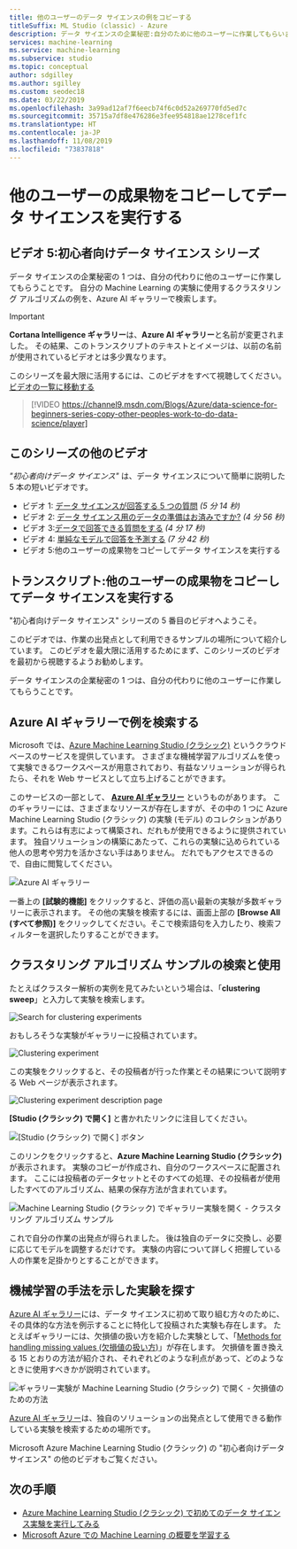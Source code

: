 ```yaml
---
title: 他のユーザーのデータ サイエンスの例をコピーする
titleSuffix: ML Studio (classic) - Azure
description: データ サイエンスの企業秘密:自分のために他のユーザーに作業してもらいます。 Azure AI ギャラリーから Machine Learning の例を取得します。
services: machine-learning
ms.service: machine-learning
ms.subservice: studio
ms.topic: conceptual
author: sdgilley
ms.author: sgilley
ms.custom: seodec18
ms.date: 03/22/2019
ms.openlocfilehash: 3a99ad12af7f6eecb74f6c0d52a269770fd5ed7c
ms.sourcegitcommit: 35715a7df8e476286e3fee954818ae1278cef1fc
ms.translationtype: HT
ms.contentlocale: ja-JP
ms.lasthandoff: 11/08/2019
ms.locfileid: "73837818"
---
```

# <a name="copy-other-peoples-work-to-do-data-science"></a>他のユーザーの成果物をコピーしてデータ サイエンスを実行する
## <a name="video-5-data-science-for-beginners-series"></a>ビデオ 5:初心者向けデータ サイエンス シリーズ
データ サイエンスの企業秘密の 1 つは、自分の代わりに他のユーザーに作業してもらうことです。 自分の Machine Learning の実験に使用するクラスタリング アルゴリズムの例を、Azure AI ギャラリーで検索します。

> [!IMPORTANT]
> **Cortana Intelligence ギャラリー**は、**Azure AI ギャラリー**と名前が変更されました。 その結果、このトランスクリプトのテキストとイメージは、以前の名前が使用されているビデオとは多少異なります。
>

このシリーズを最大限に活用するには、このビデオをすべて視聴してください。 [ビデオの一覧に移動する](#other-videos-in-this-series)
<br>

> [!VIDEO https://channel9.msdn.com/Blogs/Azure/data-science-for-beginners-series-copy-other-peoples-work-to-do-data-science/player]
>
>

## <a name="other-videos-in-this-series"></a>このシリーズの他のビデオ
*"初心者向けデータ サイエンス"* は、データ サイエンスについて簡単に説明した 5 本の短いビデオです。

* ビデオ 1: [データ サイエンスが回答する 5 つの質問](data-science-for-beginners-the-5-questions-data-science-answers.md) *(5 分 14 秒)*
* ビデオ 2: [データ サイエンス用のデータの準備はお済みですか?](data-science-for-beginners-is-your-data-ready-for-data-science.md) *(4 分 56 秒)*
* ビデオ 3:[データで回答できる質問をする](data-science-for-beginners-ask-a-question-you-can-answer-with-data.md) *(4 分 17 秒)*
* ビデオ 4: [単純なモデルで回答を予測する](data-science-for-beginners-predict-an-answer-with-a-simple-model.md) *(7 分 42 秒)*
* ビデオ 5:他のユーザーの成果物をコピーしてデータ サイエンスを実行する

## <a name="transcript-copy-other-peoples-work-to-do-data-science"></a>トランスクリプト:他のユーザーの成果物をコピーしてデータ サイエンスを実行する
"初心者向けデータ サイエンス" シリーズの 5 番目のビデオへようこそ。

このビデオでは、作業の出発点として利用できるサンプルの場所について紹介しています。 このビデオを最大限に活用するためにまず、このシリーズのビデオを最初から視聴するようお勧めします。

データ サイエンスの企業秘密の 1 つは、自分の代わりに他のユーザーに作業してもらうことです。

## <a name="find-examples-in-the-azure-ai-gallery"></a>Azure AI ギャラリーで例を検索する

Microsoft では、[Azure Machine Learning Studio (クラシック)](https://azure.microsoft.com/services/machine-learning-studio/) というクラウドベースのサービスを提供しています。 さまざまな機械学習アルゴリズムを使って実験できるワークスペースが用意されており、有益なソリューションが得られたら、それを Web サービスとして立ち上げることができます。

このサービスの一部として、 **[Azure AI ギャラリー](https://gallery.azure.ai/)** というものがあります。 このギャラリーには、さまざまなリソースが存在しますが、その中の 1 つに Azure Machine Learning Studio (クラシック) の実験 (モデル) のコレクションがあります。これらは有志によって構築され、だれもが使用できるように提供されています。 独自ソリューションの構築にあたって、これらの実験に込められている他人の思考や労力を活かさない手はありません。 だれでもアクセスできるので、自由に閲覧してください。

![Azure AI ギャラリー](./media/data-science-for-beginners-copy-other-peoples-work-to-do-data-science/azure-ai-gallery.png)

一番上の **[試験的機能]** をクリックすると、評価の高い最新の実験が多数ギャラリーに表示されます。 その他の実験を検索するには、画面上部の **[Browse All (すべて参照)]** をクリックしてください。そこで検索語句を入力したり、検索フィルターを選択したりすることができます。

## <a name="find-and-use-a-clustering-algorithm-example"></a>クラスタリング アルゴリズム サンプルの検索と使用
たとえばクラスター解析の実例を見てみたいという場合は、「**clustering sweep**」と入力して実験を検索します。

![Search for clustering experiments](./media/data-science-for-beginners-copy-other-peoples-work-to-do-data-science/search-for-clustering-experiments.png)

おもしろそうな実験がギャラリーに投稿されています。

![Clustering experiment](./media/data-science-for-beginners-copy-other-peoples-work-to-do-data-science/clustering-experiment.png)

この実験をクリックすると、その投稿者が行った作業とその結果について説明する Web ページが表示されます。

![Clustering experiment description page](./media/data-science-for-beginners-copy-other-peoples-work-to-do-data-science/clustering-experiment-description-page.png)

**[Studio (クラシック) で開く]** と書かれたリンクに注目してください。

![[Studio (クラシック) で開く] ボタン](./media/data-science-for-beginners-copy-other-peoples-work-to-do-data-science/open-in-studio.png)

このリンクをクリックすると、**Azure Machine Learning Studio (クラシック)** が表示されます。 実験のコピーが作成され、自分のワークスペースに配置されます。 ここには投稿者のデータセットとそのすべての処理、その投稿者が使用したすべてのアルゴリズム、結果の保存方法が含まれています。

![Machine Learning Studio (クラシック) でギャラリー実験を開く - クラスタリング アルゴリズム サンプル](./media/data-science-for-beginners-copy-other-peoples-work-to-do-data-science/cluster-experiment-open-in-studio.png)

これで自分の作業の出発点が得られました。 後は独自のデータに交換し、必要に応じてモデルを調整するだけです。 実験の内容について詳しく把握している人の作業を足掛かりとすることができます。

## <a name="find-experiments-that-demonstrate-machine-learning-techniques"></a>機械学習の手法を示した実験を探す
[Azure AI ギャラリー](https://gallery.azure.ai)には、データ サイエンスに初めて取り組む方々のために、その具体的な方法を例示することに特化して投稿された実験も存在します。 たとえばギャラリーには、欠損値の扱い方を紹介した実験として、「[Methods for handling missing values (欠損値の扱い方)](https://gallery.azure.ai/Experiment/Methods-for-handling-missing-values-1)」が存在します。 欠損値を置き換える 15 とおりの方法が紹介され、それぞれどのような利点があって、どのようなときに使用すべきかが説明されています。

![ギャラリー実験が Machine Learning Studio (クラシック) で開く - 欠損値のための方法](./media/data-science-for-beginners-copy-other-peoples-work-to-do-data-science/experiment-methods-for-handling-missing-values.png)

[Azure AI ギャラリー](https://gallery.azure.ai)は、独自のソリューションの出発点として使用できる動作している実験を検索するための場所です。

Microsoft Azure Machine Learning Studio (クラシック) の "初心者向けデータ サイエンス" の他のビデオもご覧ください。

## <a name="next-steps"></a>次の手順
* [Azure Machine Learning Studio (クラシック) で初めてのデータ サイエンス実験を実行してみる](create-experiment.md)
* [Microsoft Azure での Machine Learning の概要を学習する](/azure/machine-learning/preview/overview-what-is-azure-ml)
